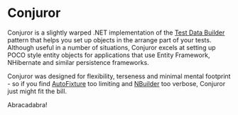 Conjuror
========

Conjuror is a slightly warped .NET implementation of the [Test Data Builder](http://www.natpryce.com/articles/000714.html) pattern that helps you set up objects in the arrange part of your tests. Although useful in a number of situations, Conjuror excels at setting up POCO style entity objects for applications that use Entity Framework, NHibernate and similar persistence frameworks.

Conjuror was designed for flexibility, terseness and minimal mental footprint - so if you find [AutoFixture](https://github.com/AutoFixture/AutoFixture) too limiting and [NBuilder](http://nbuilder.org/) too verbose, Conjuror just might fit the bill. 

Abracadabra!
